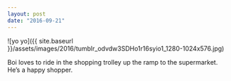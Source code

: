 ```yaml
---
layout: post
date: "2016-09-21"
---
```


![yo yo]({{ site.baseurl }}/assets/images/2016/tumblr_odvdw3SDHo1r16syio1_1280-1024x576.jpg)

Boi loves to ride in the shopping trolley up the ramp to the supermarket. He’s a happy shopper.
